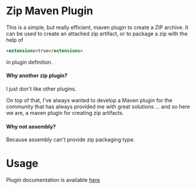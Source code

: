 # Zip Maven Plugin

This is a simple, but really efficient, maven plugin to create a ZIP archive.
It can be used to create an attached zip artifact, or to package a zip with the
help of 

```xml
<extensions>true</extensions>
```

in plugin definition.

#### Why another zip plugin? 
I just don't like other plugins.

On top of that, I've always wanted to develop a Maven plugin for the community 
that has always provided me with great solutions ... and so here we are, 
a maven plugin for creating zip artifacts. 

#### Why not assembly?
Because assembly can't provide zip packaging type.

# Usage
Plugin documentation is available [here](https://github.com/wolfetti/zip-maven-plugin/usage.html)